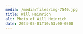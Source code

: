 ```yaml
---
media: /media/files/img-7540.jpg
title: Will Heinrich
alt: Photo of Will Heinrich
date: 2024-05-01T10:53:00-0500
---
```

